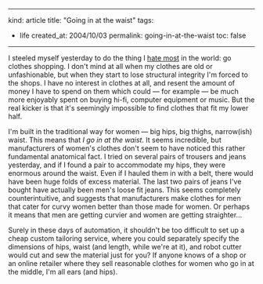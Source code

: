 -----
kind: article
title: "Going in at the waist"
tags:
- life
created_at: 2004/10/03
permalink: going-in-at-the-waist
toc: false
-----

<p>I steeled myself yesterday to do the thing I <a href="http://www.rousette.org.uk/blog/archives/2004/04/23/retail-insanity/">hate most</a> in the world: go clothes shopping. I don't mind at all when my clothes are old or unfashionable, but when they start to lose structural integrity I'm forced to the shops. I have no interest in clothes at all, and resent the amount of money I have to spend on them which could &mdash; for example &mdash; be much more enjoyably spent on buying hi-fi, computer equipment or music. But the real kicker is that it's seemingly impossible to find clothes that fit my lower half.</p>

<p>I'm built in the traditional way for women &mdash; big hips, big thighs, narrow(ish) waist. This means that <em>I go in at the waist</em>. It seems incredible, but manufacturers of women's clothes don't seem to have noticed this rather fundamental anatomical fact. I tried on several pairs of trousers and jeans yesterday, and if I found a pair to accommodate my hips, they were enormous around the waist. Even if I hauled them in with a belt, there would have been huge folds of excess material. The last two pairs of jeans I've bought have actually been men's loose fit jeans. This seems completely counterintuitive, and suggests that manufacturers make clothes for men that cater for curvy women better than those made for women. Or perhaps it means that men are getting curvier and women are getting straighter...</p>

<p>Surely in these days of automation, it shouldn't be too difficult to set up a cheap custom tailoring service, where you could separately specify the dimensions of hips, waist (and length, while we're at it), and robot cutter would cut and sew the material just for you? If anyone knows of a shop or an online retailer where they sell reasonable clothes for women who go in at the middle, I'm all ears (and hips).</p>


